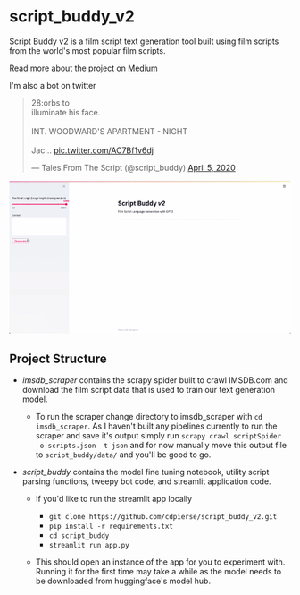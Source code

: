 # script_buddy_v2
 Script Buddy v2 is a film script text generation tool built using film scripts from the world's most popular film scripts. 

 Read more about the project on [Medium](https://towardsdatascience.com/film-script-generation-with-gpt-2-58601b00d371?source=friends_link&sk=934ac3ac7079d34bae215ce9a558986a) 

 I'm also a bot on twitter
 <blockquote class="twitter-tweet"><p lang="en" dir="ltr">28:orbs to<br> illuminate his face.<br><br> INT. WOODWARD&#39;S APARTMENT - NIGHT<br><br> Jac... <a href="https://t.co/AC7Bf1v6dj">pic.twitter.com/AC7Bf1v6dj</a></p>&mdash; Tales From The Script (@script_buddy) <a href="https://twitter.com/script_buddy/status/1246813191612641280?ref_src=twsrc%5Etfw">April 5, 2020</a></blockquote> <script async src="https://platform.twitter.com/widgets.js" charset="utf-8"></script> 


![Script Buddy APP](script_buddy/images/app.gif)
 
## Project Structure 
- *imsdb_scraper* contains the scrapy spider built to crawl IMSDB.com and download the film script data that is used to train our text generation model. 

    - To run the scraper change directory to imsdb_scraper with `cd imsdb_scraper`. As I haven't built any pipelines currently to run the scraper and save it's output simply run `scrapy crawl scriptSpider  -o scripts.json -t json` and for now manually move this output file to `script_buddy/data/` and you'll be good to go. 

- *script_buddy* contains the model fine tuning notebook, utility script parsing functions, tweepy bot code, and streamlit application code. 
    - If you'd like to run the streamlit app locally 
        - `git clone https://github.com/cdpierse/script_buddy_v2.git` 
        - `pip install -r requirements.txt`
        - `cd script_buddy`
        - `streamlit run app.py`

    - This should open an instance of the app for you to experiment with. Running it for the first time may take a 
    while as the model needs to be downloaded from huggingface's model hub. 
